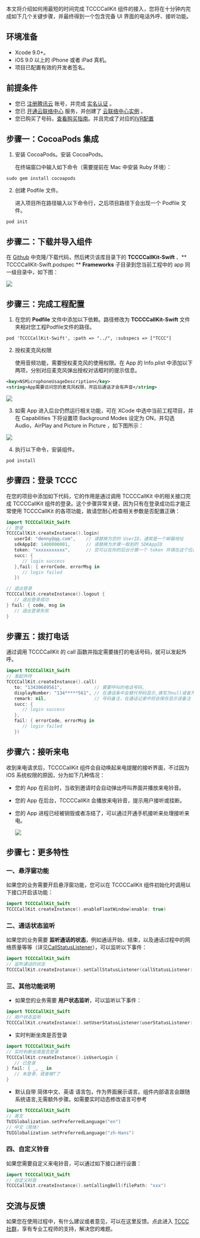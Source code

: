 本文将介绍如何用最短的时间完成 TCCCCallKit 组件的接入，您将在十分钟内完成如下几个关键步骤，并最终得到一个包含完备 UI 界面的电话外呼、接听功能。

## 环境准备
- Xcode 9.0+。 
- iOS 9.0 以上的 iPhone 或者 iPad 真机。
- 项目已配置有效的开发者签名。

## 前提条件
- 您已 [注册腾讯云](https://cloud.tencent.com/document/product/378/17985) 账号，并完成 [实名认证](https://cloud.tencent.com/document/product/378/3629) 。
- 您已 [开通云联络中心](https://cloud.tencent.com/document/product/679/48028#.E6.AD.A5.E9.AA.A41.EF.BC.9A.E5.87.86.E5.A4.87.E5.B7.A5.E4.BD.9C) 服务，并创建了 [云联络中心实例](https://cloud.tencent.com/document/product/679/48028#.E6.AD.A5.E9.AA.A42.EF.BC.9A.E5.88.9B.E5.BB.BA.E4.BA.91.E5.91.BC.E5.8F.AB.E4.B8.AD.E5.BF.83.E5.AE.9E.E4.BE.8B) 。
- 您已购买了号码，[查看购买指南](https://cloud.tencent.com/document/product/679/73526)。并且完成了对应的[IVR配置](https://cloud.tencent.com/document/product/679/73549)

[](id:step1)
## 步骤一：CocoaPods 集成
1. 安装 CocoaPods。安装 CocoaPods。

   在终端窗口中输入如下命令（需要提前在 Mac 中安装 Ruby 环境）：

```
sudo gem install cocoapods
```

2. 创建 Podfile 文件。

   进入项目所在路径输入以下命令行，之后项目路径下会出现一个 Podfile 文件。

```
pod init
```

[](id:step2)
## 步骤二：下载并导入组件

在 [Github](https://github.com/TencentCloud/tccc-uikit-ios) 中克隆/下载代码，然后拷贝该库目录下的 **TCCCCallKit-Swift** 、** TCCCCallKit-Swift.podspec ** **Frameworks** 子目录到您当前工程中的 app 同一级目录中，如下图：

![](https://tccc.qcloud.com/assets/doc/Agent/ios_image/iosSDK_pod.png)


[](id:step3)
## 步骤三：完成工程配置

1. 在您的 **Podfile** 文件中添加以下依赖。路径修改为 **TCCCCallKit-Swift** 文件夹相对您工程Podfile文件的路径。

```
pod 'TCCCCallKit-Swift', :path => "../", :subspecs => ["TCCC"]
```

2. 授权麦克风权限

   使用音频功能，需要授权麦克风的使用权限。在 App 的 Info.plist 中添加以下两项，分别对应麦克风弹出授权对话框时的提示信息。

```xml
<key>NSMicrophoneUsageDescription</key>
<string>App需要访问您的麦克风权限，开启后通话才会有声音</string>
```

![](https://tccc.qcloud.com/assets/doc/Agent/ios_image/ios_privacy.png)

3. 如需 App 进入后台仍然运行相关功能，可在 XCode 中选中当前工程项目，并在 Capabilities 下将设置项  Background Modes 设定为 ON，并勾选 Audio，AirPlay and Picture in Picture ，如下图所示：

![](https://tccc.qcloud.com/assets/doc/Agent/ios_image/ios_aduio.png)

4. 执行以下命令，安装组件。

```
pod install
```

[](id:step4)
## 步骤四：登录 TCCC
   
在您的项目中添加如下代码，它的作用是通过调用 TCCCCallKit 中的相关接口完成 TCCCCallKit 组件的登录。这个步骤异常关键，因为只有在登录成功后才能正常使用 TCCCCallKit 的各项功能，故请您耐心检查相关参数是否配置正确：


``` Swift
import TCCCCallKit_Swift
// 登录
TCCCCallKit.createInstance().login(
   userId: "denny@qq.com",    // 请替换为您的 UserID，通常是一个邮箱地址
   sdkAppId: 1400000001,      // 请替换为步骤一取到的 SDKAppID
   token: "xxxxxxxxxxx",      // 您可以在你的后台计算一个 token 并填在这个位置
   succ: {
      // login success
   },fail: { errorCode, errorMsg in
      // login failed
   })

// 退出登录
TCCCCallKit.createInstance().logout {
   // 退出登录成功
} fail: { code, msg in
   // 退出登录失败
}
```

## 步骤五：拨打电话

通过调用 TCCCCallKit 的 call 函数并指定需要拨打的电话号码，就可以发起外呼。

``` Swift
import TCCCCallKit_Swift
// 发起外呼
TCCCCallKit.createInstance().call(
   to: "13430689561",            // 需要呼叫的电话号码,
   displayNumber: "134*****561", // 在通话条中会替代号码显示,填写为null或者为空字符串将显示电话号码
   remark: nil,                  // 号码备注，在通话记录中将会保存显示该备注
   succ: {
      // login success
   },
   fail: { errorCode, errorMsg in
      // login failed
   })
```

## 步骤六：接听来电

收到来电请求后，TCCCCallKit 组件会自动唤起来电提醒的接听界面，不过因为 iOS 系统权限的原因，分为如下几种情况：

- 您的 App 在前台时，当收到邀请时会自动弹出呼叫界面并播放来电铃音。
- 您的 App 在后台，TCCCCallKit 会播放来电铃音，提示用户接听或挂断。
- 您的 App 进程已经被销毁或者冻结了，可以通过开通手机接听来处理接听来电。

    ![](https://tccc.qcloud.com/assets/doc/Agent/ios_image/callInByPhone.png)


## 步骤七：更多特性

### 一、悬浮窗功能

如果您的业务需要开启悬浮窗功能，您可以在 TCCCCallKit 组件初始化时调用以下接口开启该功能：

``` Swift
import TCCCCallKit_Swift
TCCCCallKit.createInstance().enableFloatWindow(enable: true)
```

### 二、通话状态监听

如果您的业务需要 **监听通话的状态**，例如通话开始、结束，以及通话过程中的网络质量等等（详见[CallStatusListener]()），可以监听以下事件：

``` Swift
import TCCCCallKit_Swift
// 监听通话的状态
TCCCCallKit.createInstance().setCallStatusListener(callStatusListener: self)
```

### 三、其他功能说明

- 如果您的业务需要 **用户状态监听**，可以监听以下事件：

``` Swift
import TCCCCallKit_Swift
// 用户状态监听
TCCCCallKit.createInstance().setUserStatusListener(userStatusListener: self)
```

- 实时判断坐席是否登录

``` Swift
import TCCCCallKit_Swift
// 实时判断坐席是否登录
TCCCCallKit.createInstance().isUserLogin {
   // 已登录
} fail: { _, _ in
   // 未登录，或者被T了
}
```

- 默认自带 简体中文、英语 语言包，作为界面展示语言。组件内部语言会跟随系统语言,无需额外步骤。如需要实时动态修改语言可参考

``` Swift
import TCCCCallKit_Swift
// 英文
TUIGlobalization.setPreferredLanguage("en")
// 中文（简体）
TUIGlobalization.setPreferredLanguage("zh-Hans")
```

### 四、自定义铃音

如果您需要自定义来电铃音，可以通过如下接口进行设置：

``` Swift
import TCCCCallKit_Swift
// 自定义铃音
TCCCCallKit.createInstance().setCallingBell(filePath: "xxx")
```


## 交流与反馈
   
   如果您在使用过程中，有什么建议或者意见，可以在这里反馈。点此进入 [TCCC 社群](https://zhiliao.qq.com/)，享有专业工程师的支持，解决您的难题。
